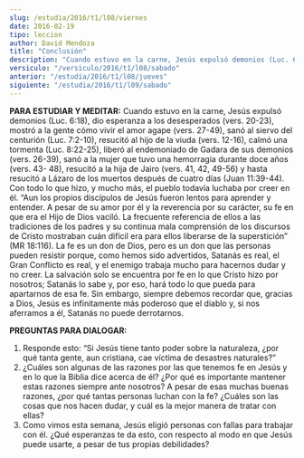 ```yaml
---
slug: /estudia/2016/t1/l08/viernes
date: 2016-02-19
tipo: leccion
author: David Mendoza
title: "Conclusión"
description: "Cuando estuvo en la carne, Jesús expulsó demonios (Luc. 6:18), dio esperanza  a los desesperados (vers. 20-23), mostró a la gente cómo vivir el amor agape  (vers. 27-49), sanó al siervo del centurión (Luc. 7:2-10), resucitó al hijo  de la viuda (vers. 12-16), calmó una..."
versiculo: "/versiculo/2016/t1/l08/sabado"
anterior: "/estudia/2016/t1/l08/jueves"
siguiente: "/estudia/2016/t1/l09/sabado"
---
```


**PARA ESTUDIAR Y MEDITAR:** Cuando estuvo en la carne, Jesús expulsó demonios (Luc. 6:18), dio esperanza a los desesperados (vers. 20-23), mostró a la gente cómo vivir el amor agape (vers. 27-49), sanó al siervo del centurión (Luc. 7:2-10), resucitó al hijo de la viuda (vers. 12-16), calmó una tormenta (Luc. 8:22-25), liberó al endemoniado de Gadara de sus demonios (vers. 26-39), sanó a la mujer que tuvo una hemorragia durante doce años (vers. 43- 48), resucitó a la hija de Jairo (vers. 41, 42, 49-56) y hasta resucitó a Lázaro de los muertos después de cuatro días (Juan 11:39-44). Con todo lo que hizo, y mucho más, el pueblo todavía luchaba por creer en él. “Aun los propios discípulos de Jesús fueron lentos para aprender y entender. A pesar de su amor por él y la reverencia por su carácter, su fe en que era el Hijo de Dios vaciló. La frecuente referencia de ellos a las tradiciones de los padres y su continua mala comprensión de los discursos de Cristo mostraban cuán difícil era para ellos liberarse de la superstición” (MR 18:116). La fe es un don de Dios, pero es un don que las personas pueden resistir porque, como hemos sido advertidos, Satanás es real, el Gran Conflicto es real, y el enemigo trabaja mucho para hacernos dudar y no creer. La salvación solo se encuentra por fe en lo que Cristo hizo por nosotros; Satanás lo sabe y, por eso, hará todo lo que pueda para apartarnos de esa fe. Sin embargo, siempre debemos recordar que, gracias a Dios, Jesús es infinitamente más poderoso que el diablo y, si nos aferramos a él, Satanás no puede derrotarnos.

**PREGUNTAS PARA DIALOGAR:**

1. Responde esto: “Si Jesús tiene tanto poder sobre la naturaleza, ¿por qué tanta gente, aun cristiana, cae víctima de desastres naturales?”
2. ¿Cuáles son algunas de las razones por las que tenemos fe en Jesús y en lo que la Biblia dice acerca de él? ¿Por qué es importante mantener estas razones siempre ante nosotros? A pesar de esas muchas buenas razones, ¿por qué tantas personas luchan con la fe? ¿Cuáles son las cosas que nos hacen dudar, y cuál es la mejor manera de tratar con ellas?
3. Como vimos esta semana, Jesús eligió personas con fallas para trabajar con él. ¿Qué esperanzas te da esto, con respecto al modo en que Jesús puede usarte, a pesar de tus propias debilidades?

